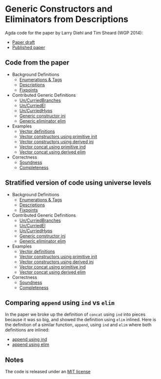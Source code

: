 Generic Constructors and Eliminators from Descriptions
======================================================

Agda code for the paper by Larry Diehl and Tim Sheard (WGP 2014):

* [Paper draft](http://www.larrytheliquid.com/drafts/generic-elim.pdf)
* [Published paper](https://dl.acm.org/citation.cfm?id=2633630)

Code from the paper
-------------------

* Background Definitions
  * [Enumerations & Tags](src/GenericElim/Desc.agda#L12-L28)
  * [Descriptions](src/GenericElim/Desc.agda#L51-L75)
  * [Fixpoints](src/GenericElim/Desc.agda#L161-L192)
* Contributed Generic Definitions
  * [Un/CurriedBranches](src/GenericElim/Desc.agda#L30-L47)
  * [Un/CurriedEl](src/GenericElim/Desc.agda#L79-L102)
  * [Un/CurriedHyps](src/GenericElim/Desc.agda#L106-L157)
  * [Generic constructor inj](src/GenericElim/Desc.agda#L164-L165)
  * [Generic eliminator elim](src/GenericElim/Desc.agda#L196-L238)
* Examples
  * [Vector definitions](src/GenericElim/Desc.agda#L346-L427)
  * [Vector constructors using primitive init](src/GenericElim/Desc.agda#L429-L433)
  * [Vector constructors using derived inj](src/GenericElim/Desc.agda#L435-L439)
  * [Vector concat using primitive ind](src/GenericElim/Desc.agda#L443-L553)
  * [Vector concat using derived elim](src/GenericElim/Desc.agda#L557-L579)
* Correctness
  * [Soundness](src/GenericElim/Desc.agda#L242-L254)
  * [Completeness](src/GenericElim/Desc.agda#L256-L342)

Stratified version of code using universe levels
------------------------------------------------

* Background Definitions
  * [Enumerations & Tags](src/GenericElim/DescL.agda#L12-L28)
  * [Descriptions](src/GenericElim/DescL.agda#L51-L75)
  * [Fixpoints](src/GenericElim/DescL.agda#L161-L192)
* Contributed Generic Definitions
  * [Un/CurriedBranches](src/GenericElim/DescL.agda#L30-L47)
  * [Un/CurriedEl](src/GenericElim/DescL.agda#L79-L102)
  * [Un/CurriedHyps](src/GenericElim/DescL.agda#L106-L157)
  * [Generic constructor inj](src/GenericElim/DescL.agda#L164-L165)
  * [Generic eliminator elim](src/GenericElim/DescL.agda#L196-L238)
* Examples
  * [Vector definitions](src/GenericElim/DescL.agda#L346-L427)
  * [Vector constructors using primitive init](src/GenericElim/DescL.agda#L429-L433)
  * [Vector constructors using derived inj](src/GenericElim/DescL.agda#L435-L439)
  * [Vector concat using primitive ind](src/GenericElim/DescL.agda#L443-L553)
  * [Vector concat using derived elim](src/GenericElim/DescL.agda#L557-L579)
* Correctness
  * [Soundness](src/GenericElim/DescL.agda#L242-L254)
  * [Completeness](src/GenericElim/DescL.agda#L256-L342)

Comparing `append` using `ind` vs `elim`
------------------------------------------

In the paper we broke up the definition of `concat` using `ind` into
pieces because it was so big, and showed the definition using `elim`
inlined. Here is the definition of a similar function, `append`, using
`ind` and `elim` where both definitions are inlined:

* [append using ind](src/GenericElim/Desc.agda#L477-L497)
* [append using elim](src/GenericElim/Desc.agda#L571-L574)

Notes
-----

The code is released under an [MIT license](src/LICENSE)
